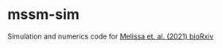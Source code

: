 # mssm-sim

Simulation and numerics code for [Melissa et. al. (2021) bioRxiv](https://www.biorxiv.org/content/10.1101/2021.06.28.450258v1)
